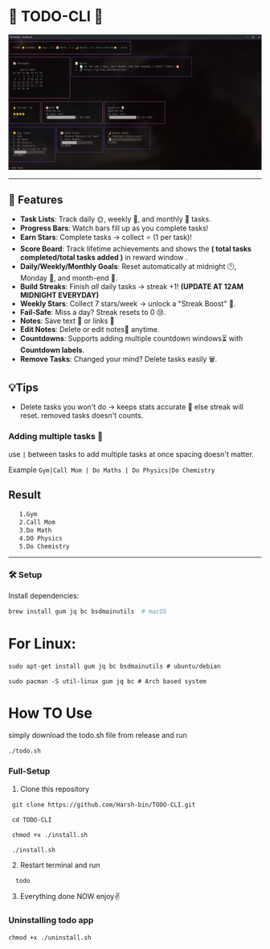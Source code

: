 
# 🌟 TODO-CLI 🌟  
![](/todo_cli.png)

---

## 🚀 Features    
- **Task Lists**: Track daily 🌞, weekly 📅, and monthly 🌙 tasks.  
- **Progress Bars**: Watch bars fill up as you complete tasks!   
- **Earn Stars**: Complete tasks → collect ⭐ (1 per task)!
- **Score Board**: Track lifetime achievements and shows the **( total tasks completed/total tasks added  )** in reward window .
- **Daily/Weekly/Monthly Goals**: Reset automatically at midnight 🕛, Monday 🌅, and month-end 🌌.    
- **Build Streaks**: Finish *all* daily tasks → streak +1!  **(UPDATE AT 12AM MIDNIGHT EVERYDAY)**
- **Weekly Stars**: Collect 7 stars/week → unlock a "Streak Boost" 🚀.  
- **Fail-Safe**: Miss a day? Streak resets to 0 😢.  
- **Notes**: Save text 📄 or links 🔗 
- **Edit Notes**: Delete or edit notes📄 anytime.
- **Countdowns**: Supports adding multiple countdown windows⏳ with **Countdown labels**.  
- **Remove Tasks**: Changed your mind? Delete tasks easily 🗑️.

## 💡Tips
- Delete tasks you won't do → keeps stats accurate 🎯 else streak will reset. removed tasks doesn't counts.

### Adding multiple tasks 📜
use ```|``` between tasks to add multiple tasks at once spacing doesn't matter.

Example ```Gym|Call Mom | Do Maths | Do Physics|Do Chemistry```
## Result 
       1.Gym
       2.Call Mom
       3.Do Math
       4.DO Physics
       5.Do Chemistry
---

### 🛠️ **Setup**  
  Install dependencies:  
   ```bash  
   brew install gum jq bc bsdmainutils  # macOS
   ``` 
   # For Linux:
   ```
   sudo apt-get install gum jq bc bsdmainutils # ubuntu/debian
   ```
   ```
   sudo pacman -S util-linux gum jq bc # Arch based system
   ```
# How TO Use
  simply download the todo.sh file from release and run

   ```
   ./todo.sh
   ```
### Full-Setup
   1. Clone this repository
   ```
    git clone https://github.com/Harsh-bin/TODO-CLI.git
   ```
   ```
    cd TODO-CLI
   ```
   ```
    chmod +x ./install.sh
   ```
   ```
    ./install.sh
   ```
   2. Restart terminal and run
   ```
     todo
   ```
  3. Everything done NOW enjoy✌️
### Uninstalling todo app
    chmod +x ./uninstall.sh
